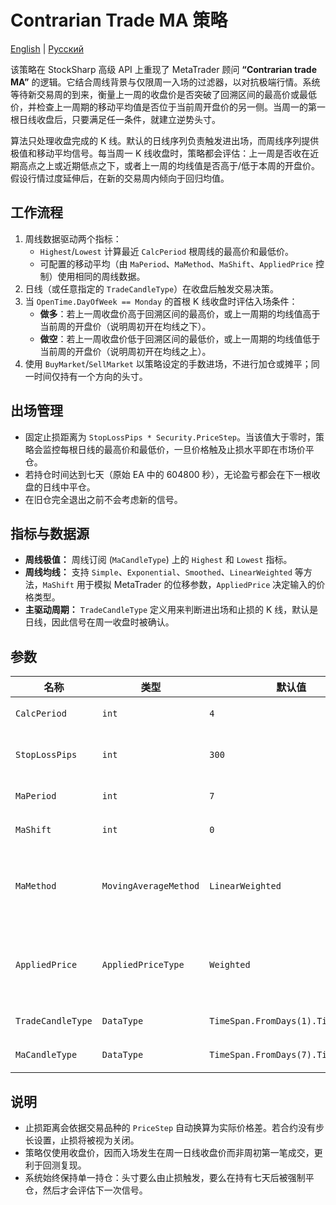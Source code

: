 # Contrarian Trade MA 策略
[English](README.md) | [Русский](README_ru.md)

该策略在 StockSharp 高级 API 上重现了 MetaTrader 顾问 **“Contrarian trade MA”** 的逻辑。它结合周线背景与仅限周一入场的过滤器，以对抗极端行情。系统等待新交易周的到来，衡量上一周的收盘价是否突破了回溯区间的最高价或最低价，并检查上一周期的移动平均值是否位于当前周开盘价的另一侧。当周一的第一根日线收盘后，只要满足任一条件，就建立逆势头寸。

算法只处理收盘完成的 K 线。默认的日线序列负责触发进出场，而周线序列提供极值和移动平均信号。每当周一 K 线收盘时，策略都会评估：上一周是否收在近期高点之上或近期低点之下，或者上一周的均线值是否高于/低于本周的开盘价。假设行情过度延伸后，在新的交易周内倾向于回归均值。

## 工作流程

1. 周线数据驱动两个指标：
   - `Highest`/`Lowest` 计算最近 `CalcPeriod` 根周线的最高价和最低价。
   - 可配置的移动平均（由 `MaPeriod`、`MaMethod`、`MaShift`、`AppliedPrice` 控制）使用相同的周线数据。
2. 日线（或任意指定的 `TradeCandleType`）在收盘后触发交易决策。
3. 当 `OpenTime.DayOfWeek == Monday` 的首根 K 线收盘时评估入场条件：
   - **做多**：若上一周收盘价高于回溯区间的最高价，或上一周期的均线值高于当前周的开盘价（说明周初开在均线之下）。
   - **做空**：若上一周收盘价低于回溯区间的最低价，或上一周期的均线值低于当前周的开盘价（说明周初开在均线之上）。
4. 使用 `BuyMarket`/`SellMarket` 以策略设定的手数进场，不进行加仓或摊平；同一时间仅持有一个方向的头寸。

## 出场管理

- 固定止损距离为 `StopLossPips * Security.PriceStep`。当该值大于零时，策略会监控每根日线的最高价和最低价，一旦价格触及止损水平即在市场价平仓。
- 若持仓时间达到七天（原始 EA 中的 604800 秒），无论盈亏都会在下一根收盘的日线中平仓。
- 在旧仓完全退出之前不会考虑新的信号。

## 指标与数据源

- **周线极值：** 周线订阅 (`MaCandleType`) 上的 `Highest` 和 `Lowest` 指标。
- **周线均线：** 支持 `Simple`、`Exponential`、`Smoothed`、`LinearWeighted` 等方法，`MaShift` 用于模拟 MetaTrader 的位移参数，`AppliedPrice` 决定输入的价格类型。
- **主驱动周期：** `TradeCandleType` 定义用来判断进出场和止损的 K 线，默认是日线，因此信号在周一收盘时被确认。

## 参数

| 名称 | 类型 | 默认值 | 说明 |
| --- | --- | --- | --- |
| `CalcPeriod` | `int` | `4` | 计算周线极值所使用的历史根数。 |
| `StopLossPips` | `int` | `300` | 止损距离（价格步长数）。设置为 `0` 表示不启用止损。 |
| `MaPeriod` | `int` | `7` | 周线移动平均的周期。 |
| `MaShift` | `int` | `0` | 移动平均向前平移的根数。 |
| `MaMethod` | `MovingAverageMethod` | `LinearWeighted` | 移动平均算法（`Simple`、`Exponential`、`Smoothed`、`LinearWeighted`）。 |
| `AppliedPrice` | `AppliedPriceType` | `Weighted` | 移动平均的输入价格（`Close`、`Open`、`High`、`Low`、`Median`、`Typical`、`Weighted`）。 |
| `TradeCandleType` | `DataType` | `TimeSpan.FromDays(1).TimeFrame()` | 触发交易与止损检查的主周期。 |
| `MaCandleType` | `DataType` | `TimeSpan.FromDays(7).TimeFrame()` | 为极值与均线提供数据的高周期。 |

## 说明

- 止损距离会依据交易品种的 `PriceStep` 自动换算为实际价格差。若合约没有步长设置，止损将被视为关闭。
- 策略仅使用收盘价，因而入场发生在周一日线收盘价而非周初第一笔成交，更利于回测复现。
- 系统始终保持单一持仓：头寸要么由止损触发，要么在持有七天后被强制平仓，然后才会评估下一次信号。
